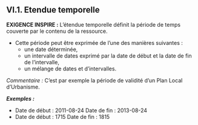 ## VI.1. Etendue temporelle
**EXIGENCE INSPIRE :**
L’étendue temporelle définit la période de temps couverte par le contenu de la ressource.
- Cette période peut être exprimée de l’une des manières suivantes :
  - une date déterminée,
  - un intervalle de dates exprimé par la date de début et la date de fin de l’intervalle,
  - un mélange de dates et d’intervalles.

*Commentaire :*
C’est par exemple la période de validité d’un Plan Local d’Urbanisme.

**_Exemples :_**
- Date de début : 2011-08-24
  Date de fin : 2013-08-24
- Date de début : 1715
  Date de fin : 1815
